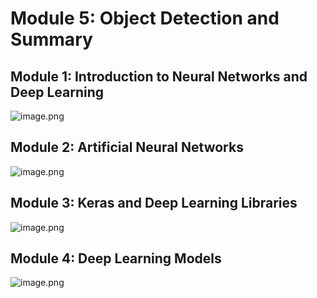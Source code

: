

# Module 5: Object Detection and Summary
## Module 1: Introduction to Neural Networks and Deep Learning
![image.png](https://prod-files-secure.s3.us-west-2.amazonaws.com/03e82b26-cccb-4906-bb56-adabcbdc0655/a8d40bcb-c482-4026-8872-311e16b2dc63/image.png?X-Amz-Algorithm=AWS4-HMAC-SHA256&X-Amz-Content-Sha256=UNSIGNED-PAYLOAD&X-Amz-Credential=ASIAZI2LB46627BD4BOX%2F20250206%2Fus-west-2%2Fs3%2Faws4_request&X-Amz-Date=20250206T171309Z&X-Amz-Expires=3600&X-Amz-Security-Token=IQoJb3JpZ2luX2VjEEkaCXVzLXdlc3QtMiJIMEYCIQDR1orks2b3pyhUqkfxyDRyDPbsSc8qpN7MxaUhsjBbYQIhAOXZnq87MAahxM9WPxCjLrU6vSJbb%2BqkDaIyvJGVyidMKv8DCGIQABoMNjM3NDIzMTgzODA1Igzt8BgV7xppY37UNmIq3AOdUSnvlWU06%2FlHJ2M2X8sWcwCBrV%2B85OqISetLOHic9XGTwMkg7h%2FvakeSl1sFaHlAMmm23%2BJXtJiwbmKLPhmEZFmUm2C6nQ0BsXJ31Tb3ZSsaOlpyX7okVA5S6lgomW6LPcC3Z7GR6jAD8BYBesAwHVDs0E1paEFSFCHtGQoramxb%2F1413cOGNIyaJeFc4WGA%2FEraPt1gqIdm00M187XDlcy2fmPZ3I7YXbIWH2vdjnVsFDNKKBNNS3STCp75CQejDQClt8T0doGvYqhSCRArqIGrxEcXWVWD6Dx2itePpc%2FfqGxCj%2BG52gLUEzC70uJxRzseuBDDhs7clMGGU0HX1s3HlWxqP4qMwuWN8QckQD%2FNoZpl8TzbgoXTEcULYOLlbs3heuks0XjmQ75GgugWZBzF5hl5%2FzXjEPYFjZskahNI30P5dafNHS%2FAp9BZdPy6yG9gTCmoItcp%2BE3cPTY6Y0lObovBBk9acNbnebDO9G3tFfLYFczFMX9AzMzY%2FaMZkmzSmv0vV%2BmL85mlrtmB4CsemtZFK8ZqMUO7aaOMgIHzL8FBoEFb5Bxt5GVVe%2FlLIIC4zVQ0%2Bq%2FQ%2FwbK0lF1y95nj5dyFGjNC%2BEqiO%2BMNvoCty4Ok8vxOuuICDDG0ZO9BjqkAZo42xvbC4BIU%2B71DrN4ZXNWFtflVw8I65vknMGhJ1gxST7uTg8ruYA9XgKcBvQCU%2F0vgGU6KqlBVJm8y2LMR5YLJkm1yY%2BRlisblKrqcyM01wiu%2F8YmdBMMPBWzFwOk7f3GP9ZrEDcUxD8xsPFy1bTbwG1XyVL77NSSZFfNPo5Zh1P4cf7eOmTF4E3j528%2B16RMGhR9pM05aDBL%2B3fGd6tk20yY&X-Amz-Signature=44a476e07b7108e2c4eb9a7874b791ce8684dc0a506b480f9fb21362117cda9d&X-Amz-SignedHeaders=host&x-id=GetObject)
## Module 2: Artificial Neural Networks
![image.png](https://prod-files-secure.s3.us-west-2.amazonaws.com/03e82b26-cccb-4906-bb56-adabcbdc0655/5157ca89-62da-41d9-a98f-6432b71047a9/image.png?X-Amz-Algorithm=AWS4-HMAC-SHA256&X-Amz-Content-Sha256=UNSIGNED-PAYLOAD&X-Amz-Credential=ASIAZI2LB46627BD4BOX%2F20250206%2Fus-west-2%2Fs3%2Faws4_request&X-Amz-Date=20250206T171309Z&X-Amz-Expires=3600&X-Amz-Security-Token=IQoJb3JpZ2luX2VjEEkaCXVzLXdlc3QtMiJIMEYCIQDR1orks2b3pyhUqkfxyDRyDPbsSc8qpN7MxaUhsjBbYQIhAOXZnq87MAahxM9WPxCjLrU6vSJbb%2BqkDaIyvJGVyidMKv8DCGIQABoMNjM3NDIzMTgzODA1Igzt8BgV7xppY37UNmIq3AOdUSnvlWU06%2FlHJ2M2X8sWcwCBrV%2B85OqISetLOHic9XGTwMkg7h%2FvakeSl1sFaHlAMmm23%2BJXtJiwbmKLPhmEZFmUm2C6nQ0BsXJ31Tb3ZSsaOlpyX7okVA5S6lgomW6LPcC3Z7GR6jAD8BYBesAwHVDs0E1paEFSFCHtGQoramxb%2F1413cOGNIyaJeFc4WGA%2FEraPt1gqIdm00M187XDlcy2fmPZ3I7YXbIWH2vdjnVsFDNKKBNNS3STCp75CQejDQClt8T0doGvYqhSCRArqIGrxEcXWVWD6Dx2itePpc%2FfqGxCj%2BG52gLUEzC70uJxRzseuBDDhs7clMGGU0HX1s3HlWxqP4qMwuWN8QckQD%2FNoZpl8TzbgoXTEcULYOLlbs3heuks0XjmQ75GgugWZBzF5hl5%2FzXjEPYFjZskahNI30P5dafNHS%2FAp9BZdPy6yG9gTCmoItcp%2BE3cPTY6Y0lObovBBk9acNbnebDO9G3tFfLYFczFMX9AzMzY%2FaMZkmzSmv0vV%2BmL85mlrtmB4CsemtZFK8ZqMUO7aaOMgIHzL8FBoEFb5Bxt5GVVe%2FlLIIC4zVQ0%2Bq%2FQ%2FwbK0lF1y95nj5dyFGjNC%2BEqiO%2BMNvoCty4Ok8vxOuuICDDG0ZO9BjqkAZo42xvbC4BIU%2B71DrN4ZXNWFtflVw8I65vknMGhJ1gxST7uTg8ruYA9XgKcBvQCU%2F0vgGU6KqlBVJm8y2LMR5YLJkm1yY%2BRlisblKrqcyM01wiu%2F8YmdBMMPBWzFwOk7f3GP9ZrEDcUxD8xsPFy1bTbwG1XyVL77NSSZFfNPo5Zh1P4cf7eOmTF4E3j528%2B16RMGhR9pM05aDBL%2B3fGd6tk20yY&X-Amz-Signature=bac76a4803f17060af1dbf10fab764aad08829a090ea0ed894835e7bfc39e64d&X-Amz-SignedHeaders=host&x-id=GetObject)
## Module 3: Keras and Deep Learning Libraries
![image.png](https://prod-files-secure.s3.us-west-2.amazonaws.com/03e82b26-cccb-4906-bb56-adabcbdc0655/5089ce50-05f1-470d-ad42-42503bf1df5f/image.png?X-Amz-Algorithm=AWS4-HMAC-SHA256&X-Amz-Content-Sha256=UNSIGNED-PAYLOAD&X-Amz-Credential=ASIAZI2LB46627BD4BOX%2F20250206%2Fus-west-2%2Fs3%2Faws4_request&X-Amz-Date=20250206T171309Z&X-Amz-Expires=3600&X-Amz-Security-Token=IQoJb3JpZ2luX2VjEEkaCXVzLXdlc3QtMiJIMEYCIQDR1orks2b3pyhUqkfxyDRyDPbsSc8qpN7MxaUhsjBbYQIhAOXZnq87MAahxM9WPxCjLrU6vSJbb%2BqkDaIyvJGVyidMKv8DCGIQABoMNjM3NDIzMTgzODA1Igzt8BgV7xppY37UNmIq3AOdUSnvlWU06%2FlHJ2M2X8sWcwCBrV%2B85OqISetLOHic9XGTwMkg7h%2FvakeSl1sFaHlAMmm23%2BJXtJiwbmKLPhmEZFmUm2C6nQ0BsXJ31Tb3ZSsaOlpyX7okVA5S6lgomW6LPcC3Z7GR6jAD8BYBesAwHVDs0E1paEFSFCHtGQoramxb%2F1413cOGNIyaJeFc4WGA%2FEraPt1gqIdm00M187XDlcy2fmPZ3I7YXbIWH2vdjnVsFDNKKBNNS3STCp75CQejDQClt8T0doGvYqhSCRArqIGrxEcXWVWD6Dx2itePpc%2FfqGxCj%2BG52gLUEzC70uJxRzseuBDDhs7clMGGU0HX1s3HlWxqP4qMwuWN8QckQD%2FNoZpl8TzbgoXTEcULYOLlbs3heuks0XjmQ75GgugWZBzF5hl5%2FzXjEPYFjZskahNI30P5dafNHS%2FAp9BZdPy6yG9gTCmoItcp%2BE3cPTY6Y0lObovBBk9acNbnebDO9G3tFfLYFczFMX9AzMzY%2FaMZkmzSmv0vV%2BmL85mlrtmB4CsemtZFK8ZqMUO7aaOMgIHzL8FBoEFb5Bxt5GVVe%2FlLIIC4zVQ0%2Bq%2FQ%2FwbK0lF1y95nj5dyFGjNC%2BEqiO%2BMNvoCty4Ok8vxOuuICDDG0ZO9BjqkAZo42xvbC4BIU%2B71DrN4ZXNWFtflVw8I65vknMGhJ1gxST7uTg8ruYA9XgKcBvQCU%2F0vgGU6KqlBVJm8y2LMR5YLJkm1yY%2BRlisblKrqcyM01wiu%2F8YmdBMMPBWzFwOk7f3GP9ZrEDcUxD8xsPFy1bTbwG1XyVL77NSSZFfNPo5Zh1P4cf7eOmTF4E3j528%2B16RMGhR9pM05aDBL%2B3fGd6tk20yY&X-Amz-Signature=111a432de98c999e6dcfae1a03824d314c209451148db9e79d08fcde695bbc1e&X-Amz-SignedHeaders=host&x-id=GetObject)
## Module 4: Deep Learning Models
![image.png](https://prod-files-secure.s3.us-west-2.amazonaws.com/03e82b26-cccb-4906-bb56-adabcbdc0655/4e22fcb0-cfbc-4d28-b961-b9b8fde071f0/image.png?X-Amz-Algorithm=AWS4-HMAC-SHA256&X-Amz-Content-Sha256=UNSIGNED-PAYLOAD&X-Amz-Credential=ASIAZI2LB46627BD4BOX%2F20250206%2Fus-west-2%2Fs3%2Faws4_request&X-Amz-Date=20250206T171309Z&X-Amz-Expires=3600&X-Amz-Security-Token=IQoJb3JpZ2luX2VjEEkaCXVzLXdlc3QtMiJIMEYCIQDR1orks2b3pyhUqkfxyDRyDPbsSc8qpN7MxaUhsjBbYQIhAOXZnq87MAahxM9WPxCjLrU6vSJbb%2BqkDaIyvJGVyidMKv8DCGIQABoMNjM3NDIzMTgzODA1Igzt8BgV7xppY37UNmIq3AOdUSnvlWU06%2FlHJ2M2X8sWcwCBrV%2B85OqISetLOHic9XGTwMkg7h%2FvakeSl1sFaHlAMmm23%2BJXtJiwbmKLPhmEZFmUm2C6nQ0BsXJ31Tb3ZSsaOlpyX7okVA5S6lgomW6LPcC3Z7GR6jAD8BYBesAwHVDs0E1paEFSFCHtGQoramxb%2F1413cOGNIyaJeFc4WGA%2FEraPt1gqIdm00M187XDlcy2fmPZ3I7YXbIWH2vdjnVsFDNKKBNNS3STCp75CQejDQClt8T0doGvYqhSCRArqIGrxEcXWVWD6Dx2itePpc%2FfqGxCj%2BG52gLUEzC70uJxRzseuBDDhs7clMGGU0HX1s3HlWxqP4qMwuWN8QckQD%2FNoZpl8TzbgoXTEcULYOLlbs3heuks0XjmQ75GgugWZBzF5hl5%2FzXjEPYFjZskahNI30P5dafNHS%2FAp9BZdPy6yG9gTCmoItcp%2BE3cPTY6Y0lObovBBk9acNbnebDO9G3tFfLYFczFMX9AzMzY%2FaMZkmzSmv0vV%2BmL85mlrtmB4CsemtZFK8ZqMUO7aaOMgIHzL8FBoEFb5Bxt5GVVe%2FlLIIC4zVQ0%2Bq%2FQ%2FwbK0lF1y95nj5dyFGjNC%2BEqiO%2BMNvoCty4Ok8vxOuuICDDG0ZO9BjqkAZo42xvbC4BIU%2B71DrN4ZXNWFtflVw8I65vknMGhJ1gxST7uTg8ruYA9XgKcBvQCU%2F0vgGU6KqlBVJm8y2LMR5YLJkm1yY%2BRlisblKrqcyM01wiu%2F8YmdBMMPBWzFwOk7f3GP9ZrEDcUxD8xsPFy1bTbwG1XyVL77NSSZFfNPo5Zh1P4cf7eOmTF4E3j528%2B16RMGhR9pM05aDBL%2B3fGd6tk20yY&X-Amz-Signature=8b6a7a61e318e50dcff26865003abffcee489d962e64386ff5f51c8ad1b36e7e&X-Amz-SignedHeaders=host&x-id=GetObject)